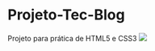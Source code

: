 # Projeto-Tec-Blog
Projeto para prática de HTML5 e CSS3
![](https://github.com/JohnJohnNB/Projeto-Tec-Blog/blob/main/preview.gif)
